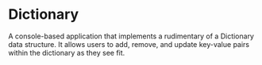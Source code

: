 # Dictionary
A console-based application that implements a rudimentary of a Dictionary data structure. It allows users to add, remove, and update key-value pairs within the dictionary as they see fit.
